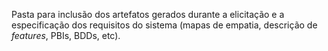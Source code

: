 Pasta para inclusão dos artefatos gerados durante a elicitação e a especificação dos requisitos do sistema (mapas de empatia, descrição de _features_, PBIs, BDDs, etc).